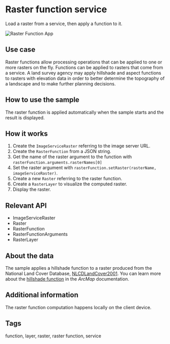 # Raster function service

Load a raster from a service, then apply a function to it.

![Raster Function App](raster-function-service.png)

## Use case

Raster functions allow processing operations that can be applied to one or more rasters on the fly. Functions can be applied to rasters that come from a service. A land survey agency may apply hillshade and aspect functions to rasters with elevation data in order to better determine the topography of a landscape and to make further planning decisions.

## How to use the sample

The raster function is applied automatically when the sample starts and the result is displayed.

## How it works

1. Create the `ImageServiceRaster` referring to the image server URL.
2. Create the `RasterFunction` from a JSON string.
3. Get the name of the raster argument to the function with `rasterFunction.arguments.rasterNames[0]`
4. Set the raster argument with `rasterFunction.setRaster(rasterName, imageServiceRaster)`.
5. Create a new `Raster` referring to the raster function.
6. Create a `RasterLayer` to visualize the computed raster.
7. Display the raster.

## Relevant API

* ImageServiceRaster
* Raster
* RasterFunction
* RasterFunctionArguments
* RasterLayer

## About the data

The sample applies a hillshade function to a raster produced from the National Land Cover Database, [NLCDLandCover2001](https://sampleserver6.arcgisonline.com/arcgis/rest/services/NLCDLandCover2001/ImageServer). You can learn more about the [hillshade function](http://desktop.arcgis.com/en/arcmap/latest/manage-data/raster-and-images/hillshade-function.htm) in the *ArcMap* documentation.

## Additional information

The raster function computation happens locally on the client device. 

## Tags

function, layer, raster, raster function, service